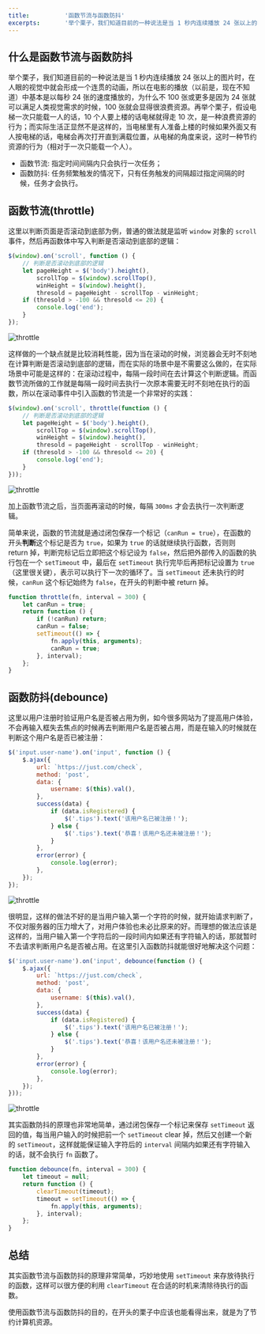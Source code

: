 ```yaml
---
title: 			'函数节流与函数防抖'
excerpts:       '举个栗子，我们知道目前的一种说法是当 1 秒内连续播放 24 张以上的图片时，在人眼的视觉中就会形成一个连贯的动画，所以在电影的播放（以前是，现在不知道）中基本是以每秒 24 张的速度播放的，为什么不 100 张或更多是因为 24 张就可以满足人类视觉需求的时候，100 张就会显得很浪费资源。再举个栗子，假设电梯一次只能载一人的话，10 个人要上楼的话电梯就得走 10 次，是一种浪费资源的行为；而实际生活正显然不是这样的，当电梯里有人准备上楼的时候如果外面又有人按电梯的话，电梯会再次打开直到满载位置，从电梯的角度来说，这时一种节约资源的行为（相对于一次只能载一个人）。'
---
```


## 什么是函数节流与函数防抖

举个栗子，我们知道目前的一种说法是当 1 秒内连续播放 24 张以上的图片时，在人眼的视觉中就会形成一个连贯的动画，所以在电影的播放（以前是，现在不知道）中基本是以每秒 24 张的速度播放的，为什么不 100 张或更多是因为 24 张就可以满足人类视觉需求的时候，100 张就会显得很浪费资源。再举个栗子，假设电梯一次只能载一人的话，10 个人要上楼的话电梯就得走 10 次，是一种浪费资源的行为；而实际生活正显然不是这样的，当电梯里有人准备上楼的时候如果外面又有人按电梯的话，电梯会再次打开直到满载位置，从电梯的角度来说，这时一种节约资源的行为（相对于一次只能载一个人）。

- 函数节流: 指定时间间隔内只会执行一次任务；
- 函数防抖: 任务频繁触发的情况下，只有任务触发的间隔超过指定间隔的时候，任务才会执行。

## 函数节流(throttle)

这里以判断页面是否滚动到底部为例，普通的做法就是监听 `window` 对象的 `scroll` 事件，然后再函数体中写入判断是否滚动到底部的逻辑：

```js
$(window).on('scroll', function () {
    // 判断是否滚动到底部的逻辑
    let pageHeight = $('body').height(),
        scrollTop = $(window).scrollTop(),
        winHeight = $(window).height(),
        thresold = pageHeight - scrollTop - winHeight;
    if (thresold > -100 && thresold <= 20) {
        console.log('end');
    }
});
```

![throttle](/images/posts/throttle-and-debounce/throttle-0.gif)

这样做的一个缺点就是比较消耗性能，因为当在滚动的时候，浏览器会无时不刻地在计算判断是否滚动到底部的逻辑，而在实际的场景中是不需要这么做的，在实际场景中可能是这样的：在滚动过程中，每隔一段时间在去计算这个判断逻辑。而函数节流所做的工作就是每隔一段时间去执行一次原本需要无时不刻地在执行的函数，所以在滚动事件中引入函数的节流是一个非常好的实践：

```js
$(window).on('scroll', throttle(function () {
    // 判断是否滚动到底部的逻辑
    let pageHeight = $('body').height(),
        scrollTop = $(window).scrollTop(),
        winHeight = $(window).height(),
        thresold = pageHeight - scrollTop - winHeight;
    if (thresold > -100 && thresold <= 20) {
        console.log('end');
    }
}));
```

![throttle](/images/posts/throttle-and-debounce/throttle-1.gif)

加上函数节流之后，当页面再滚动的时候，每隔 `300ms` 才会去执行一次判断逻辑。

简单来说，函数的节流就是通过闭包保存一个标记（`canRun = true`），在函数的开头**判断**这个标记是否为 `true`，如果为 `true` 的话就继续执行函数，否则则 return 掉，判断完标记后立即把这个标记设为 `false`，然后把外部传入的函数的执行包在一个 `setTimeout` 中，最后在 `setTimeout` 执行完毕后再把标记设置为 `true`（这里很关键），表示可以执行下一次的循环了。当 `setTimeout` 还未执行的时候，`canRun` 这个标记始终为 `false`，在开头的判断中被 return 掉。

```js
function throttle(fn, interval = 300) {
    let canRun = true;
    return function () {
        if (!canRun) return;
        canRun = false;
        setTimeout(() => {
            fn.apply(this, arguments);
            canRun = true;
        }, interval);
    };
}
```

## 函数防抖(debounce)

这里以用户注册时验证用户名是否被占用为例，如今很多网站为了提高用户体验，不会再输入框失去焦点的时候再去判断用户名是否被占用，而是在输入的时候就在判断这个用户名是否已被注册：

```js
$('input.user-name').on('input', function () {
    $.ajax({
        url: `https://just.com/check`,
        method: 'post',
        data: {
            username: $(this).val(),
        },
        success(data) {
            if (data.isRegistered) {
                $('.tips').text('该用户名已被注册！');
            } else {
                $('.tips').text('恭喜！该用户名还未被注册！');
            }
        },
        error(error) {
            console.log(error);
        },
    });
});
```

![throttle](/images/posts/throttle-and-debounce/debounce-0.gif)

很明显，这样的做法不好的是当用户输入第一个字符的时候，就开始请求判断了，不仅对服务器的压力增大了，对用户体验也未必比原来的好。而理想的做法应该是这样的，当用户输入第一个字符后的一段时间内如果还有字符输入的话，那就暂时不去请求判断用户名是否被占用。在这里引入函数防抖就能很好地解决这个问题：

```js
$('input.user-name').on('input', debounce(function () {
    $.ajax({
        url: `https://just.com/check`,
        method: 'post',
        data: {
            username: $(this).val(),
        },
        success(data) {
            if (data.isRegistered) {
                $('.tips').text('该用户名已被注册！');
            } else {
                $('.tips').text('恭喜！该用户名还未被注册！');
            }
        },
        error(error) {
            console.log(error);
        },
    });
}));
```

![throttle](/images/posts/throttle-and-debounce/debounce-1.gif)

其实函数防抖的原理也非常地简单，通过闭包保存一个标记来保存 `setTimeout` 返回的值，每当用户输入的时候把前一个 `setTimeout` clear 掉，然后又创建一个新的 `setTimeout`，这样就能保证输入字符后的 `interval` 间隔内如果还有字符输入的话，就不会执行 `fn` 函数了。

```js
function debounce(fn, interval = 300) {
    let timeout = null;
    return function () {
        clearTimeout(timeout);
        timeout = setTimeout(() => {
            fn.apply(this, arguments);
        }, interval);
    };
}
```

## 总结

其实函数节流与函数防抖的原理非常简单，巧妙地使用 `setTimeout` 来存放待执行的函数，这样可以很方便的利用 `clearTimeout` 在合适的时机来清除待执行的函数。

使用函数节流与函数防抖的目的，在开头的栗子中应该也能看得出来，就是为了节约计算机资源。
